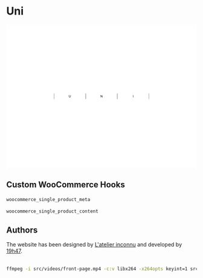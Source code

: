 # Uni

![Screenshot](screenshot.png)

## Custom WooCommerce Hooks

```php
woocommerce_single_product_meta
```

```php
woocommerce_single_product_content
```

## Authors

The website has been designed by [L'atelier inconnu](http://www.atelierinconnu.com/) and developed by [19h47](http://www.19h47.fr/).

##

```bash
ffmpeg -i src/videos/front-page.mp4 -c:v libx264 -x264opts keyint=1 src/videos/front-page-01.mp4
```
